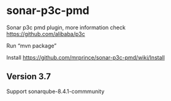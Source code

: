 # sonar-p3c-pmd
Sonar p3c pmd plugin, more information check https://github.com/alibaba/p3c

Run “mvn package”

Install 
https://github.com/mrprince/sonar-p3c-pmd/wiki/Install

## Version 3.7
Support sonarqube-8.4.1-commmunity

